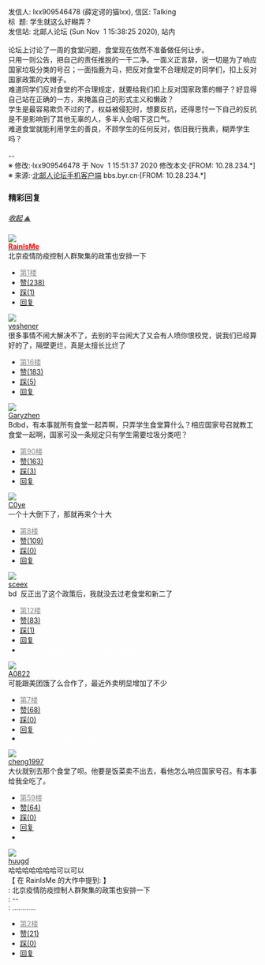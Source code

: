 <div class="a-content-wrap">发信人: lxx909546478 (薛定谔的猫lxx), 信区: Talking<br>标&nbsp;&nbsp;题: 学生就这么好糊弄？<br>发信站: 北邮人论坛 (Sun Nov&nbsp;&nbsp;1 15:38:25 2020), 站内<br><br>论坛上讨论了一周的食堂问题，食堂现在依然不准备做任何让步。<br>只用一则公告，把自己的责任推脱的一干二净。一面义正言辞，说一切是为了响应国家垃圾分类的号召；一面指鹿为马，把反对食堂不合理规定的同学们，扣上反对国家政策的大帽子。<br>难道同学们反对食堂的不合理规定，就要给我们扣上反对国家政策的帽子？好显得自己站在正确的一方，来掩盖自己的形式主义和懒政？<br>学生是最容易欺负不过的了，权益被侵犯时，想要反抗，还得思忖一下自己的反抗是不是影响到了其他无辜的人，多半人会咽下这口气。<br>难道食堂就能利用学生的善良，不顾学生的任何反对，依旧我行我素，糊弄学生吗？<br><br>--<br><font class="f006">※ 修改:·lxx909546478 于 Nov&nbsp;&nbsp;1 15:51:37 2020 修改本文·[FROM: 10.28.234.*]</font><font class="f000"><br></font><font class="f000"></font><font class="f004">※ 来源:·<a target="_blank" href="http://developers.byr.cn/mobile">北邮人论坛手机客户端</a> bbs.byr.cn·[FROM: 10.28.234.*]</font><font class="f000"><br></font><div id="nice_view" class="corner" style="margin:0;display:block"><div class="a-nice-comment-divline"><h3><span>精彩回复</span></h3><h5><a class="a-func-toggle" style="color:#555;" href="#">收起 ▲</a></h5></div><div class="a-nice-comment"><div class="a-nice-comment-item"><a class="a-nice-comment-face" href="/user/query/RainIsMe"><img src="https://bbs.byr.cn/uploadFace/R/RainIsMe.7955.jpg"></a><div class="a-nice-comment-cell"><div class="a-nice-comment-id"><a href="/user/query/RainIsMe"><strong style="color:red;">RainIsMe</strong></a></div><div class="a-nice-comment-content">北京疫情防疫控制人群聚集的政策也安排一下</div><div><ul class="a-func a-nice-comment-func"><li><a class="a-nice-comment-floor" style="color:#888;" title="点击跳转" href="/article/Talking/6237889?s=6237893">第1楼</a></li><li><a href="/article/Talking/ajax_voteup/6237893.json" class="a-func-like" id="like_list6237893"><samp class="ico-pos-zaninactive" id="icon_like_list6237893"></samp>赞(238)</a></li><li><a href="/article/Talking/ajax_votedown/6237893.json" id="listCai6237893" class="a-func-cai"><samp class="ico-pos-caiinactive" id="icon_list_cai6237893"></samp>踩(1)</a></li><li><samp class="ico-pos-reply"></samp><a href="/article/Talking/post/6237893" class="a-post">回复</a></li></ul></div></div></div><div class="a-nice-comment-item"><a class="a-nice-comment-face" href="/user/query/yeshener"><img src="https://bbs.byr.cn/uploadFace/Y/yeshener.8343.jpg"></a><div class="a-nice-comment-cell"><div class="a-nice-comment-id"><a href="/user/query/yeshener">yeshener</a></div><div class="a-nice-comment-content">很多事情不闹大解决不了，去别的平台闹大了又会有人喷你恨校党，说我们已经算好的了，隔壁更烂，真是太擅长比烂了</div><div><ul class="a-func a-nice-comment-func"><li><a class="a-nice-comment-floor" style="color:#888;" title="点击跳转" href="/article/Talking/6237889?s=6237986">第16楼</a></li><li><a href="/article/Talking/ajax_voteup/6237986.json" class="a-func-like" id="like_list6237986"><samp class="ico-pos-zaninactive" id="icon_like_list6237986"></samp>赞(183)</a></li><li><a href="/article/Talking/ajax_votedown/6237986.json" id="listCai6237986" class="a-func-cai"><samp class="ico-pos-caiinactive" id="icon_list_cai6237986"></samp>踩(5)</a></li><li><samp class="ico-pos-reply"></samp><a href="/article/Talking/post/6237986" class="a-post">回复</a></li></ul></div></div></div><div class="a-nice-comment-item"><a class="a-nice-comment-face" href="/user/query/Garyzhen"><img src="https://bbs.byr.cn/uploadFace/G/Garyzhen.6647.gif"></a><div class="a-nice-comment-cell"><div class="a-nice-comment-id"><a href="/user/query/Garyzhen">Garyzhen</a></div><div class="a-nice-comment-content">Bdbd，有本事就所有食堂一起弄啊，只弄学生食堂算什么？相应国家号召就教工食堂一起啊，国家可没一条规定只有学生需要垃圾分类吧？</div><div><ul class="a-func a-nice-comment-func"><li><a class="a-nice-comment-floor" style="color:#888;" title="点击跳转" href="/article/Talking/6237889?s=6238168">第90楼</a></li><li><a href="/article/Talking/ajax_voteup/6238168.json" class="a-func-like" id="like_list6238168"><samp class="ico-pos-zaninactive" id="icon_like_list6238168"></samp>赞(163)</a></li><li><a href="/article/Talking/ajax_votedown/6238168.json" id="listCai6238168" class="a-func-cai"><samp class="ico-pos-caiinactive" id="icon_list_cai6238168"></samp>踩(3)</a></li><li><samp class="ico-pos-reply"></samp><a href="/article/Talking/post/6238168" class="a-post">回复</a></li></ul></div></div></div><div class="a-nice-comment-item"><a class="a-nice-comment-face" href="/user/query/C0ye"><img src="https://bbs.byr.cn/img/face_default_m.jpg"></a><div class="a-nice-comment-cell"><div class="a-nice-comment-id"><a href="/user/query/C0ye">C0ye</a></div><div class="a-nice-comment-content">一个十大倒下了，那就再来个十大</div><div><ul class="a-func a-nice-comment-func"><li><a class="a-nice-comment-floor" style="color:#888;" title="点击跳转" href="/article/Talking/6237889?s=6237908">第8楼</a></li><li><a href="/article/Talking/ajax_voteup/6237908.json" class="a-func-like" id="like_list6237908"><samp class="ico-pos-zaninactive" id="icon_like_list6237908"></samp>赞(109)</a></li><li><a href="/article/Talking/ajax_votedown/6237908.json" id="listCai6237908" class="a-func-cai"><samp class="ico-pos-caiinactive" id="icon_list_cai6237908"></samp>踩(0)</a></li><li><samp class="ico-pos-reply"></samp><a href="/article/Talking/post/6237908" class="a-post">回复</a></li></ul></div></div></div><div class="a-nice-comment-item"><a class="a-nice-comment-face" href="/user/query/sceex"><img src="https://bbs.byr.cn/img/face_default_m.jpg"></a><div class="a-nice-comment-cell"><div class="a-nice-comment-id"><a href="/user/query/sceex">sceex</a></div><div class="a-nice-comment-content">bd&nbsp;&nbsp;反正出了这个政策后，我就没去过老食堂和新二了</div><div><ul class="a-func a-nice-comment-func"><li><a class="a-nice-comment-floor" style="color:#888;" title="点击跳转" href="/article/Talking/6237889?s=6237931">第12楼</a></li><li><a href="/article/Talking/ajax_voteup/6237931.json" class="a-func-like" id="like_list6237931"><samp class="ico-pos-zaninactive" id="icon_like_list6237931"></samp>赞(83)</a></li><li><a href="/article/Talking/ajax_votedown/6237931.json" id="listCai6237931" class="a-func-cai"><samp class="ico-pos-caiinactive" id="icon_list_cai6237931"></samp>踩(1)</a></li><li><samp class="ico-pos-reply"></samp><a href="/article/Talking/post/6237931" class="a-post">回复</a></li><li><a href="#" style="color:white;margin:0px 50px;">我猜着了开头，但我猜不中这结局。1/10</a></li></ul></div></div></div><div class="a-nice-comment-item"><a class="a-nice-comment-face" href="/user/query/A0822"><img src="https://bbs.byr.cn/img/face_default_m.jpg"></a><div class="a-nice-comment-cell"><div class="a-nice-comment-id"><a href="/user/query/A0822">A0822</a></div><div class="a-nice-comment-content">可能跟美团饿了么合作了，最近外卖明显增加了不少</div><div><ul class="a-func a-nice-comment-func"><li><a class="a-nice-comment-floor" style="color:#888;" title="点击跳转" href="/article/Talking/6237889?s=6237907">第7楼</a></li><li><a href="/article/Talking/ajax_voteup/6237907.json" class="a-func-like" id="like_list6237907"><samp class="ico-pos-zaninactive" id="icon_like_list6237907"></samp>赞(68)</a></li><li><a href="/article/Talking/ajax_votedown/6237907.json" id="listCai6237907" class="a-func-cai"><samp class="ico-pos-caiinactive" id="icon_list_cai6237907"></samp>踩(0)</a></li><li><samp class="ico-pos-reply"></samp><a href="/article/Talking/post/6237907" class="a-post">回复</a></li><li><a href="#" style="color:white;margin:0px 50px;">Tomorrow is another day. 4/10</a></li></ul></div></div></div><div class="a-nice-comment-item"><a class="a-nice-comment-face" href="/user/query/cheng1997"><img src="https://bbs.byr.cn/uploadFace/C/cheng1997.7047.jpg"></a><div class="a-nice-comment-cell"><div class="a-nice-comment-id"><a href="/user/query/cheng1997">cheng1997</a></div><div class="a-nice-comment-content">大伙就别去那个食堂了呗。他要是饭菜卖不出去，看他怎么响应国家号召。有本事给我全吃了。</div><div><ul class="a-func a-nice-comment-func"><li><a class="a-nice-comment-floor" style="color:#888;" title="点击跳转" href="/article/Talking/6237889?s=6238130">第59楼</a></li><li><a href="/article/Talking/ajax_voteup/6238130.json" class="a-func-like" id="like_list6238130"><samp class="ico-pos-zaninactive" id="icon_like_list6238130"></samp>赞(64)</a></li><li><a href="/article/Talking/ajax_votedown/6238130.json" id="listCai6238130" class="a-func-cai"><samp class="ico-pos-caiinactive" id="icon_list_cai6238130"></samp>踩(0)</a></li><li><samp class="ico-pos-reply"></samp><a href="/article/Talking/post/6238130" class="a-post">回复</a></li><li><a href="#" style="color:white;margin:0px 50px;">不如，我们从头来过。 9/10</a></li></ul></div></div></div><div class="a-nice-comment-item"><a class="a-nice-comment-face" href="/user/query/huugd"><img src="https://bbs.byr.cn/uploadFace/H/huugd.8183.jpg"></a><div class="a-nice-comment-cell"><div class="a-nice-comment-id"><a href="/user/query/huugd">huugd</a></div><div class="a-nice-comment-content">哈哈哈哈哈哈哈可以可以<br>【 在 RainIsMe 的大作中提到: 】<br>: 北京疫情防疫控制人群聚集的政策也安排一下<br>: --<br>: ............</div><div><ul class="a-func a-nice-comment-func"><li><a class="a-nice-comment-floor" style="color:#888;" title="点击跳转" href="/article/Talking/6237889?s=6237894">第2楼</a></li><li><a href="/article/Talking/ajax_voteup/6237894.json" class="a-func-like" id="like_list6237894"><samp class="ico-pos-zaninactive" id="icon_like_list6237894"></samp>赞(21)</a></li><li><a href="/article/Talking/ajax_votedown/6237894.json" id="listCai6237894" class="a-func-cai"><samp class="ico-pos-caiinactive" id="icon_list_cai6237894"></samp>踩(0)</a></li><li><samp class="ico-pos-reply"></samp><a href="/article/Talking/post/6237894" class="a-post">回复</a></li></ul></div></div></div></div></div><!--成就解锁：彩蛋2号获得！输入魂斗罗秘籍可解锁彩蛋3号。hint： IE 0=A  1=B--来自bbs.byr.cn----></div>